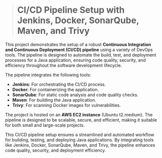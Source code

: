 > # CI/CD Pipeline Setup with Jenkins, Docker, SonarQube, Maven, and Trivy

This project demonstrates the setup of a robust **Continuous Integration and Continuous Deployment (CI/CD) pipeline** using a variety of DevOps tools. The pipeline is designed to automate the build, test, and deployment processes for a Java application, ensuring code quality, security, and efficiency throughout the software development lifecycle.

The pipeline integrates the following tools:

* **Jenkins**: For orchestrating the CI/CD process.
* **Docker**: For containerizing the application.
* **SonarQube**: For static code analysis and code quality checks.
* **Maven**: For building the Java application.
* **Trivy**: For scanning Docker images for vulnerabilities.

The project is hosted on an **AWS EC2 instance** (Ubuntu t2.medium). The pipeline is designed to be scalable, secure, and efficient, making it suitable for both small and large-scale projects.

This CI/CD pipeline setup ensures a streamlined and automated workflow for building, testing, and deploying Java applications. By integrating tools like Jenkins, Docker, SonarQube, Maven, and Trivy, the pipeline enhances code quality, security, and deployment efficiency.
